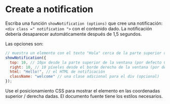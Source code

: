 # Create a notification

Escriba una función `showNotification (options)` que cree una notificación: `<div class =" notification ">` con el contenido dado. La notificación debería desaparecer automáticamente después de 1,5 segundos.

Las opciones son:

```js
// muestra un elemento con el texto "Hola" cerca de la parte superior derecha de la ventana
showNotification({
  top: 10, // 10px desde la parte superior de la ventana (por defecto 0px)
  right: 10, // 10 píxeles desde el borde derecho de la ventana (por defecto 0 píxeles)
  html: "Hello!", // el HTML de notificación
  className: "welcome" // una clase adicional para el div (opcional)
});
```

Use el posicionamiento CSS para mostrar el elemento en las coordenadas superior / derecha dadas. El documento fuente tiene los estilos necesarios.